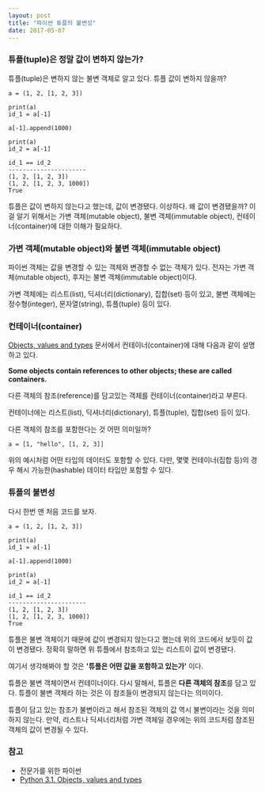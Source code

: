 ```yaml
---
layout: post
title: "파이썬 튜플의 불변성"
date: 2017-05-07
---
```


### 튜플(tuple)은 정말 값이 변하지 않는가?
튜플(tuple)은 변하지 않는 불변 객체로 알고 있다. 튜플 값이 변하지 않을까?

```
a = (1, 2, [1, 2, 3])

print(a)
id_1 = a[-1]

a[-1].append(1000)

print(a)
id_2 = a[-1]

id_1 == id_2
----------------------
(1, 2, [1, 2, 3])
(1, 2, [1, 2, 3, 1000])
True
```

튜플은 값이 변하지 않는다고 했는데, 값이 변경됐다. 이상하다. 왜 값이 변경됐을까? 이걸 알기 위해서는 가변 객체(mutable object), 불변 객체(immutable object), 컨테이너(container)에 대한 이해가 필요하다.


### 가변 객체(mutable object)와 불변 객체(immutable object)
파이썬 객체는 값을 변경할 수 있는 객체와 변경할 수 없는 객체가 있다. 전자는 가변 객체(mutable object), 후자는 불변 객체(immutable object)이다.

가변 객체에는 리스트(list), 딕셔너리(dictionary), 집합(set) 등이 있고, 불변 객체에는 정수형(integer), 문자열(string), 튜플(tuple) 등이 있다.

### 컨테이너(container)
[Objects, values and types](https://docs.python.org/3/reference/datamodel.html#objects-values-and-types) 문서에서 컨테이너(container)에 대해 다음과 같이 설명하고 있다.

**Some objects contain references to other objects; these are called containers.**

다른 객체의 참조(reference)를 담고있는 객체를 컨테이너(container)라고 부른다.

컨테이너에는 리스트(list), 딕셔너리(dictionary), 튜플(tuple), 집합(set) 등이 있다.

다른 객체의 참조를 포함한다는 것 어떤 의미일까?

```
a = [1, "hello", [1, 2, 3]]
``` 

위의 예시처럼 어떤 타입의 데이터도 포함할 수 있다. 다만, 몇몇 컨테이너(집합 등)의 경우 해시 가능한(hashable) 데이터 타입만 포함할 수 있다.

### 튜플의 불변성
다시 한번 맨 처음 코드를 보자.

```
a = (1, 2, [1, 2, 3])

print(a)
id_1 = a[-1]

a[-1].append(1000)

print(a)
id_2 = a[-1]

id_1 == id_2
----------------------
(1, 2, [1, 2, 3])
(1, 2, [1, 2, 3, 1000])
True
```
튜플은 불변 객체이기 때문에 값이 변경되지 않는다고 했는데 위의 코드에서 보듯이 값이 변경됐다. 정확히 말하면 위 튜플에서 참조하고 있는 리스트이 값이 변경됐다.

여기서 생각해봐야 할 것은 **'튜플은 어떤 값을 포함하고 있는가'** 이다.

튜플은 불변 객체이면서 컨테이너이다. 다시 말해서, 튜플은 **다른 객체의 참조**를 담고 있다. 튜플이 불변 객체라 하는 것은 이 참조들이 변경되지 않는다는 의미이다. 

튜플이 담고 있는 참조가 불변이라고 해서 참조된 객체의 값 역시 불변이라는 것을 의미하지 않는다. 만약, 리스트나 딕셔너리처럼 가변 객체일 경우에는 위의 코드처럼 참조된 객체의 값이 변경될 수 있다.

### 참고
- 전문가를 위한 파이썬
- [Python 3.1. Objects, values and types](https://docs.python.org/3/reference/datamodel.html#objects-values-and-types)
